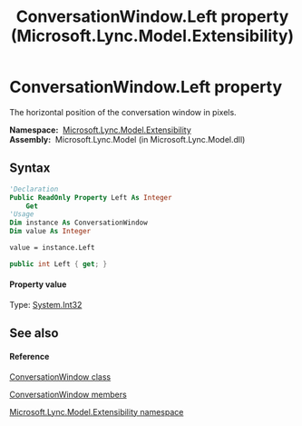 ﻿---
title: ConversationWindow.Left property  (Microsoft.Lync.Model.Extensibility)
TOCTitle: 'Left property '
ms:assetid: P:Microsoft.Lync.Model.Extensibility.ConversationWindow.Left_DI_3_UC_OCS14MrefLyncWPF
ms:mtpsurl: https://msdn.microsoft.com/en-us/library/microsoft.lync.model.extensibility.conversationwindow.left_di_3_uc_ocs14mreflyncwpf(v=office.15)
ms:contentKeyID: 48594361
ms.date: 07/28/2014
mtps_version: v=office.15
f1_keywords:
- Microsoft.Lync.Model.Extensibility.ConversationWindow.Left
dev_langs:
- CSharp
- JScript
- VB
- other
---

# ConversationWindow.Left property

The horizontal position of the conversation window in pixels.

**Namespace:**  [Microsoft.Lync.Model.Extensibility](microsoft-lync-model-extensibility-namespace_2.md)  
**Assembly:**  Microsoft.Lync.Model (in Microsoft.Lync.Model.dll)

## Syntax

``` vb
'Declaration
Public ReadOnly Property Left As Integer
    Get
'Usage
Dim instance As ConversationWindow
Dim value As Integer

value = instance.Left
```

``` csharp
public int Left { get; }
```

#### Property value

Type: [System.Int32](http://msdn2.microsoft.com/en-us/library/td2s409d)  

## See also

#### Reference

[ConversationWindow class](conversationwindow-class-microsoft-lync-model-extensibility_2.md)

[ConversationWindow members](conversationwindow-members-microsoft-lync-model-extensibility_2.md)

[Microsoft.Lync.Model.Extensibility namespace](microsoft-lync-model-extensibility-namespace_2.md)

